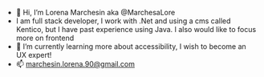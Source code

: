 - 👋 Hi, I’m Lorena Marchesin aka @MarchesaLore
- I am full stack developer, I work with .Net and using a cms called Kentico, but I have past experience using Java. I also would like to focus more on frontend
- 🌱 I’m currently learning more about accessibility, I wish to become an UX expert!
- 📫 marchesin.lorena.90@gmail.com

